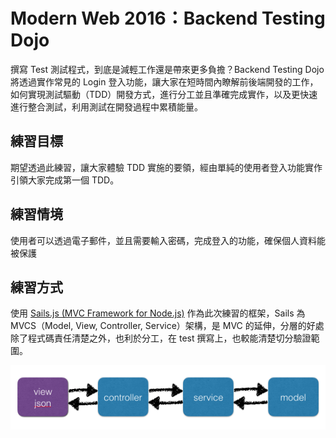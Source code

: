 # Modern Web 2016：Backend Testing Dojo

撰寫 Test 測試程式，到底是減輕工作還是帶來更多負擔？Backend Testing Dojo 將透過實作常見的 Login 登入功能，讓大家在短時間內瞭解前後端開發的工作，如何實現測試驅動（TDD）開發方式，進行分工並且準確完成實作，以及更快速進行整合測試，利用測試在開發過程中累積能量。

## 練習目標

期望透過此練習，讓大家體驗 TDD 實施的要領，經由單純的使用者登入功能實作引領大家完成第一個 TDD。

## 練習情境

使用者可以透過電子郵件，並且需要輸入密碼，完成登入的功能，確保個人資料能被保護

## 練習方式

使用 [Sails.js (MVC Framework for Node.js)](http://sailsjs.org/) 作為此次練習的框架，Sails 為 MVCS（Model, View, Controller, Service）架構，是 MVC 的延伸，分層的好處除了程式碼責任清楚之外，也利於分工，在 test 撰寫上，也較能清楚切分驗證範圍。

![](./mvcs.png)
